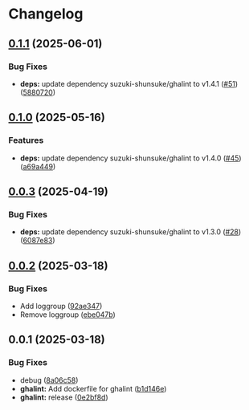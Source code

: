 # Changelog

## [0.1.1](https://github.com/koki-develop/github-actions-lint/compare/ghalint-v0.1.0...ghalint-v0.1.1) (2025-06-01)


### Bug Fixes

* **deps:** update dependency suzuki-shunsuke/ghalint to v1.4.1 ([#51](https://github.com/koki-develop/github-actions-lint/issues/51)) ([5880720](https://github.com/koki-develop/github-actions-lint/commit/5880720186bc580944b8cc44bd15ea622e1297e5))

## [0.1.0](https://github.com/koki-develop/github-actions-lint/compare/ghalint-v0.0.3...ghalint-v0.1.0) (2025-05-16)


### Features

* **deps:** update dependency suzuki-shunsuke/ghalint to v1.4.0 ([#45](https://github.com/koki-develop/github-actions-lint/issues/45)) ([a69a449](https://github.com/koki-develop/github-actions-lint/commit/a69a4494f1b93ddbfd0f38ac6da9df39511fb027))

## [0.0.3](https://github.com/koki-develop/github-actions-lint/compare/ghalint-v0.0.2...ghalint-v0.0.3) (2025-04-19)


### Bug Fixes

* **deps:** update dependency suzuki-shunsuke/ghalint to v1.3.0 ([#28](https://github.com/koki-develop/github-actions-lint/issues/28)) ([6087e83](https://github.com/koki-develop/github-actions-lint/commit/6087e831a8e60c1e532742f96034b7ebc21a3cf9))

## [0.0.2](https://github.com/koki-develop/github-actions-lint/compare/ghalint-v0.0.1...ghalint-v0.0.2) (2025-03-18)


### Bug Fixes

* Add loggroup ([92ae347](https://github.com/koki-develop/github-actions-lint/commit/92ae34776509c351c8bed8c0475fe6147d986f4a))
* Remove loggroup ([ebe047b](https://github.com/koki-develop/github-actions-lint/commit/ebe047be99f9edeecd2d9a38ef9e5aac2fbfc094))

## 0.0.1 (2025-03-18)


### Bug Fixes

* debug ([8a06c58](https://github.com/koki-develop/github-actions-lint/commit/8a06c5884ac0f35356916ef5c0d58ee675183d50))
* **ghalint:** Add dockerfile for ghalint ([b1d146e](https://github.com/koki-develop/github-actions-lint/commit/b1d146e7ea4a156a6e3d04cb4efdbf21efcc6681))
* **ghalint:** release ([0e2bf8d](https://github.com/koki-develop/github-actions-lint/commit/0e2bf8d0de232693d32987629abb7c163ac334d5))
